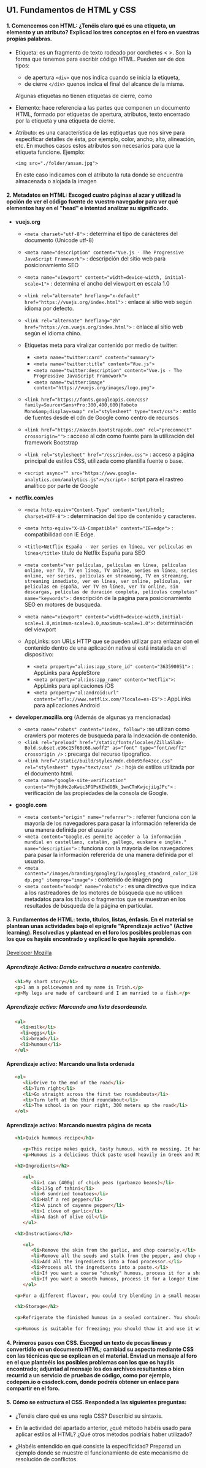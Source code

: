 ## U1. Fundamentos de HTML y CSS

#### 1.  Comencemos con HTML: ¿Tenéis claro qué es una etiqueta, un elemento y un atributo? Explicad los tres conceptos en el foro en vuestras propias palabras.

   - Etiqueta: es un fragmento de texto rodeado por corchetes < >. Son la forma que tenemos para escribir código HTML. Pueden ser de dos tipos:

      * de apertura `<div>` que nos indica cuando se inicia la etiqueta,
      * de cierre `</div>` quenos indica el final del alcance de la misma.

      Algunas etiquetas no tienen etiquetas de cierre, como <img>

   - Elemento: hace referencia a las partes que componen un documento HTML, formado por etiquetas de apertura, atributos, texto encerrado por la etiqueta y una etiqueta de cierre.

   - Atributo: es una característica de las eqtiquetas que nos sirve para especificar detalles de ésta, por ejemplo, color, ancho, alto, alineación, etc. En muchos casos estos atributos son necesarios para que la etiqueta funcione. Ejemplo:

      `<img src="./folder/ansan.jpg">` 
      
      En este caso indicamos con el atributo la ruta donde se encuentra almacenada o alojada la imagen <img>

#### 2. Metadatos en HTML: Escoged cuatro páginas al azar y utilizad la opción de ver el código fuente de vuestro navegador para ver qué elementos hay en el "head" e intentad analizar su significado.

   - **vuejs.org**
      * `<meta charset="utf-8">` : determina el tipo de carácteres del documento (Unicode utf-8)
      * `<meta name="description" content="Vue.js - The Progressive JavaScript Framework">` : descripción del sitio web para posicionamiento SEO
      * `<meta name="viewport" content="width=device-width, initial-scale=1">` : determina el ancho del viewport en escala 1.0
      * `<link rel="alternate" hreflang="x-default" href="https://vuejs.org/index.html">` : enlace al sitio web según idioma por defecto.
      * `<link rel="alternate" hreflang="zh" href="https://cn.vuejs.org/index.html">` : enlace al sitio web según el idioma chino.

      * Etiquetas meta para viralizar contenido por medio de twitter:

         * `<meta name="twitter:card" content="summary">`
         * `<meta name="twitter:title" content="Vue.js">`
         * `<meta name="twitter:description" content="Vue.js - The Progressive JavaScript Framework">`
         * `<meta name="twitter:image" content="https://vuejs.org/images/logo.png">`
      
      * `<link href="https://fonts.googleapis.com/css?family=Source+Sans+Pro:300,400,600|Roboto Mono&amp;display=swap" rel="stylesheet" type="text/css">` : estilo de fuentes desde el cdn de Google como centro de recursos
      * `<link href="https://maxcdn.bootstrapcdn.com" rel="preconnect" crossorigin="">` : acceso al cdn como fuente para la utilización del framework Bootstrap

      * `<link rel="stylesheet" href="/css/index.css">` : acceso a página principal de estilos CSS, utilizada como plantilla fuente o base.
      * `<script async="" src="https://www.google-analytics.com/analytics.js"></script>` : script para el rastreo analítico por parte de Google

   - **netflix.com/es**
      * `<meta http-equiv="Content-Type" content="text/html; charset=UTF-8">` : determinación del tipo de contenido y caracteres.
      * `<meta http-equiv="X-UA-Compatible" content="IE=edge">` : compatibilidad con IE Edge.
      * `<title>Netflix España - Ver series en línea, ver películas en línea</title>` titulo de Netflix España para SEO
      * `<meta content="ver películas, películas en línea, películas online, ver TV, TV en línea, TV online, series en línea, series online, ver series, películas en streaming, TV en streaming, streaming inmediato, ver en línea, ver online, películas, ver películas en España, ver TV en línea, ver TV online, sin descargas, películas de duración completa, películas completas" name="keywords">` : descripción de la página para posicionamiento SEO en motores de busqueda.
      * `<meta name="viewport" content="width=device-width,initial-scale=1.0,minimum-scale=1.0,maximum-scale=1.0">`: determinación del viewport
      
      * AppLinks: son URLs HTTP que se pueden utilizar para enlazar con el contenido dentro de una aplicación nativa si está instalada en el dispositivo:
      
         * `<meta property="al:ios:app_store_id" content="363590051">` : AppLinks para AppleStore
         * `<meta property="al:ios:app_name" content="Netflix">`: AppLinks para aplicaciones iOS
         * `<meta property="al:android:url" content="nflx://www.netflix.com/?locale=es-ES">` : AppLinks para aplicaciones Android

   - **developer.mozilla.org** (Además de algunas ya mencionadas)
      * `<meta name="robots" content="index, follow">` :se utilizan como crawlers por moteres de busqueda para la indexación de contenido.
      * `<link rel="preload" href="/static/fonts/locales/ZillaSlab-Bold.subset.e96c15f68c68.woff2" as="font" type="font/woff2" crossorigin />` : precarga del recurso tipografico.
      * `<link href="/static/build/styles/mdn.cb0e95fe43cc.css" rel="stylesheet" type="text/css" />` : hoja de estilos utilizada por el documento html.
      * `<meta name="google-site-verification" content="Phj8dHc2oKwic3FGPsKIhdOBk_1wnCTnKwjcjiLgJPc">` : verificación de las propiedades de la consola de Google.

   - **google.com**
      * `<meta content="origin" name="referrer">` : referrer funciona con la mayoría de los navegadores para pasar la información refererida de una manera definida por el usuario
      * `<meta content="Google.es permite acceder a la información mundial en castellano, catalán, gallego, euskara e inglés." name="description">` :  funciona con la mayoría de los navegadores para pasar la información refererida de una manera definida por el usuario.
      * `<meta content="/images/branding/googleg/1x/googleg_standard_color_128dp.png" itemprop="image">` : contenido de imagen png
      * `<meta content="noodp" name="robots">` : es una directiva que indica a los rastreadores de los motores de búsqueda que no utilicen metadatos para los títulos o fragmentos que se muestran en los resultados de búsqueda de la página en particular.

#### 3. Fundamentos de HTML: texto, títulos, listas, énfasis. En el material se plantean unas actividades bajo el epígrafe "Aprendizaje activo" (Active learning). Resolvedlas y plantead en el foro los posibles problemas con los que os hayáis encontrado y explicad lo que hayáis aprendido.

[Developer Mozilla](https://developer.mozilla.org/es/docs/Learn/HTML/Introduccion_a_HTML/texto)

##### Aprendizaje Activo: Dando estructura a nuestro contenido. 
```html
   <h1>My short story</h1>
   <p>I am a policewoman and my name is Trish.</p>
   <p>My legs are made of cardboard and I am married to a fish.</p>
``` 
##### Aprendizaje activo: Marcando una lista desordeanda.

```html
   <ul>  
     <li>milk</li>  
     <li>eggs</li>  
     <li>bread</li>
     <li>humous</li>
   </ul>
``` 
   

#### Aprendizaje activo: Marcando una lista ordenada

```html
   <ol>
      <li>Drive to the end of the road</li>
      <li>Turn right</li>
      <li>Go straight across the first two roundabouts</li>
      <li>Turn left at the third roundabout</li>
      <li>The school is on your right, 300 meters up the road</li>
   </ol>
```
   

#### Aprendizaje activo: Marcando nuestra página de receta

```html
   <h1>Quick hummous recipe</h1>

      <p>This recipe makes quick, tasty humous, with no messing. It has been adapted from a number of different recipes that I have read over the years.</p>
      <p>Humous is a delicious thick paste used heavily in Greek and Middle Eastern dishes. It is very tasty with salad, grilled meats and pitta breads.</p>

   <h2>Ingredients</h2>

      <ul>
         <li>1 can (400g) of chick peas (garbanzo beans)</li>
         <li>175g of tahini</li>
         <li>6 sundried tomatoes</li>
         <li>Half a red pepper</li>
         <li>A pinch of cayenne pepper</li>
         <li>1 clove of garlic</li>
         <li>A dash of olive oil</li>
      </ul>

   <h2>Instructions</h2>

      <ol>
         <li>Remove the skin from the garlic, and chop coarsely.</li>
         <li>Remove all the seeds and stalk from the pepper, and chop coarsely.</li>
         <li>Add all the ingredients into a food processor.</li>
         <li>Process all the ingredients into a paste.</li>
         <li>If you want a coarse "chunky" humous, process it for a short time.</li>
         <li>If you want a smooth humous, process it for a longer time.</li>
      </ol>

   <p>For a different flavour, you could try blending in a small measure of lemon and coriander, chili pepper, lime and chipotle, harissa and mint, or spinach and feta cheese. Experiment and see what works for you.</p>

   <h2>Storage</h2>

   <p>Refrigerate the finished humous in a sealed container. You should be able to use it for about a week after you've made it. If it starts to become fizzy, you should definitely discard it.</p>

   <p>Humous is suitable for freezing; you should thaw it and use it within a couple of months.</p>
```

#### 4. Primeros pasos con CSS. Escoged un texto de pocas líneas y convertidlo en un documento HTML; cambiad su aspecto mediante CSS con las técnicas que se explican en el material. Enviad un mensaje al foro en el que planteéis los posibles problemas con los que os hayáis encontrado; adjuntad al mensaje los dos archivos resultantes o bien recurrid a un servicio de pruebas de código, como por ejemplo, codepen.io o cssdeck.com, donde podréis obtener un enlace para compartir en el foro.

#### 5. Cómo se estructura el CSS. Responded a las siguientes preguntas:

   - ¿Tenéis claro qué es una regla CSS? Describid su sintaxis.

   - En la actividad del apartado anterior, ¿qué método habéis usado para aplicar estilos al HTML? ¿Qué otros métodos podríais haber utilizado?

   - ¿Habéis entendido en qué consiste la especificidad? Preparad un ejemplo donde se muestre el funcionamiento de este mecanismo de resolución de conflictos.
